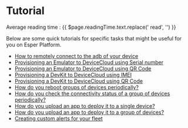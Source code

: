 # Tutorial
<div class="avg-reading-time">Average reading time : {{ $page.readingTime.text.replace(' read', '') }}</div>


Below are some quick tutorials for specific tasks that might be useful for you on Esper Platform.


- [How to remotely connect to the adb of your device](./tutorials/remote-adb.md)
- [Provisioning an Emulator to DeviceCloud using Serial number]()
- [Provisioning an Emulator to DeviceCloud using QR Code]()
- [Provisioning a DevKit to DeviceCloud using IMEI]()
- [Provisioning a DevKit to DeviceCloud using QR Code]()
- [How do you reboot groups of devices periodically?](./tutorials/group-actions.md)
- [How do you check the connectivity status of a group of devices periodically?]()
- [How do you upload an app to deploy it to a single device?]()
- [How do you upload an app to deploy it to a group of devices?]()
- [Creating custom alerts for your fleet]()





